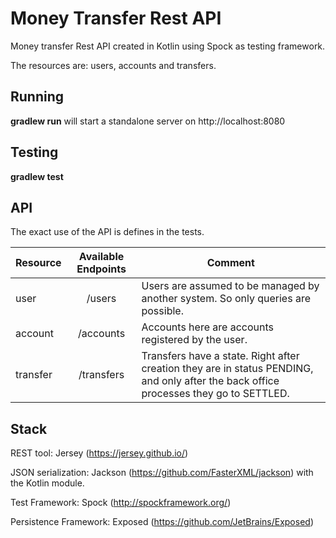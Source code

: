# Money Transfer Rest API

Money transfer Rest API created in Kotlin using Spock as testing framework. 

The resources are: users, accounts and transfers. 

## Running 

**gradlew run** will start a standalone server on http://localhost:8080

## Testing

**gradlew test** 

## API

The exact use of the API is defines in the tests. 

| Resource | Available Endpoints | Comment                                                      |
| -------- | :-----------------: | ------------------------------------------------------------ |
| user     |       /users        | Users are assumed to be managed by another system. So only queries are possible. |
| account  |      /accounts      | Accounts here are accounts registered by the user.           |
| transfer |     /transfers      | Transfers have a state. Right after creation they are in status PENDING, and only after the back office processes they go to SETTLED. |



## Stack

REST tool: Jersey (<https://jersey.github.io/>)

JSON serialization: Jackson (<https://github.com/FasterXML/jackson>) with the Kotlin module.

Test Framework: Spock (<http://spockframework.org/>)

Persistence Framework: Exposed (<https://github.com/JetBrains/Exposed>)



